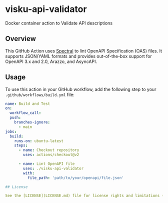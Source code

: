 # visku-api-validator

Docker container action to Validate API descriptions

## Overview

This GitHub Action uses [Spectral](https://github.com/stoplightio/spectral) to lint OpenAPI Specification (OAS) files. It supports JSON/YAML formats and provides out-of-the-box support for OpenAPI 3.x and 2.0, Arazzo, and AsyncAPI.

## Usage

To use this action in your GitHub workflow, add the following step to your `.github/workflows/build.yml` file:

```yaml
name: Build and Test
on:
  workflow_call:
  push:
    branches-ignore:
      - main
jobs:
  build:
    runs-on: ubuntu-latest
    steps:
      - name: Checkout repository
        uses: actions/checkout@v2

      - name: Lint OpenAPI file
        uses: ./visku-api-validator
        with:
          file_path: 'path/to/your/openapi/file.json'

## License

See the [LICENSE](LICENSE.md) file for license rights and limitations (MIT).